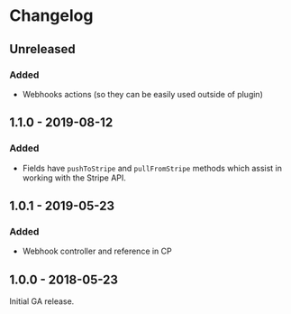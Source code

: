 Changelog
=========

## Unreleased
### Added
- Webhooks actions (so they can be easily used outside of plugin)

## 1.1.0 - 2019-08-12
### Added
- Fields have `pushToStripe` and `pullFromStripe` methods which assist in working with the Stripe API.

## 1.0.1 - 2019-05-23
### Added
- Webhook controller and reference in CP

## 1.0.0 - 2018-05-23
Initial GA release.